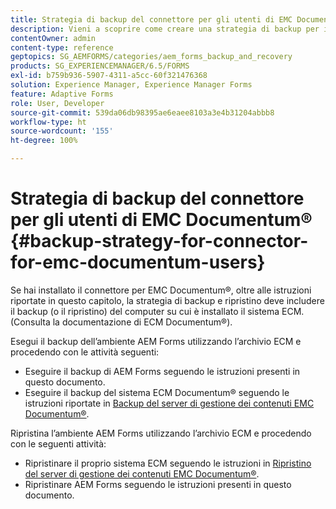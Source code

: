 ```yaml
---
title: Strategia di backup del connettore per gli utenti di EMC Documentum&reg;
description: Vieni a scoprire come creare una strategia di backup per il connettore per gli utenti di EMC Documentum&reg;.
contentOwner: admin
content-type: reference
geptopics: SG_AEMFORMS/categories/aem_forms_backup_and_recovery
products: SG_EXPERIENCEMANAGER/6.5/FORMS
exl-id: b759b936-5907-4311-a5cc-60f321476368
solution: Experience Manager, Experience Manager Forms
feature: Adaptive Forms
role: User, Developer
source-git-commit: 539da06db98395ae6eaee8103a3e4b31204abbb8
workflow-type: ht
source-wordcount: '155'
ht-degree: 100%

---
```


# Strategia di backup del connettore per gli utenti di EMC Documentum® {#backup-strategy-for-connector-for-emc-documentum-users}

Se hai installato il connettore per EMC Documentum®, oltre alle istruzioni riportate in questo capitolo, la strategia di backup e ripristino deve includere il backup (o il ripristino) del computer su cui è installato il sistema ECM. (Consulta la documentazione di ECM Documentum®).

Esegui il backup dell’ambiente AEM Forms utilizzando l’archivio ECM e procedendo con le attività seguenti:

* Eseguire il backup di AEM Forms seguendo le istruzioni presenti in questo documento.
* Eseguire il backup del sistema ECM Documentum® seguendo le istruzioni riportate in [Backup del server di gestione dei contenuti EMC Documentum®](/help/forms/using/admin-help/backing-recovering-emc-documentum-repository.md#back-up-the-emc-documentum-content-server).

Ripristina l’ambiente AEM Forms utilizzando l’archivio ECM e procedendo con le seguenti attività:

* Ripristinare il proprio sistema ECM seguendo le istruzioni in [Ripristino del server di gestione dei contenuti EMC Documentum®](/help/forms/using/admin-help/backing-recovering-emc-documentum-repository.md#restore-the-emc-documentum-content-server).
* Ripristinare AEM Forms seguendo le istruzioni presenti in questo documento.
